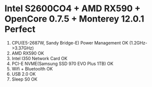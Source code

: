 # Intel S2600CO4 + AMD RX590 + OpenCore 0.7.5 + Monterey 12.0.1 Perfect

1. CPU(E5-2687W, Sandy Bridge-E) Power Management OK (1.2GHz->3.37GHz)
2. AMD RX590 OK
3. Intel I350 Network Card OK
4. PCI-E NVME(Samsung SSD 970 EVO Plus 1TB) OK
5. Wifi + Bluetoolth OK
6. USB 2.0 OK
7. Sleep S0 OK
